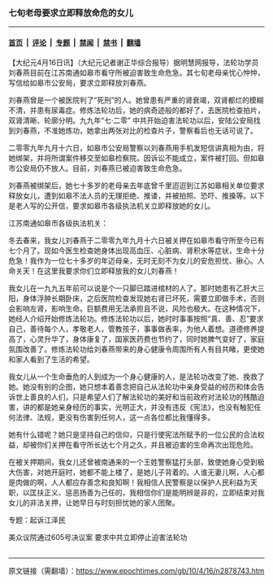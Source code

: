 ### 七旬老母要求立即释放命危的女儿

---

#### [首页](../../../..?n2878743) &nbsp;|&nbsp; [评论](../../../../../epoch-comment?n2878743) &nbsp;|&nbsp; [专题](../../../../../epoch-special?n2878743) &nbsp;|&nbsp; [禁闻](../../../../../epoch-news?n2878743) &nbsp;|&nbsp; [禁书](../../../../../books?n2878743) &nbsp;|&nbsp; [翻墙](https://github.com/gfw-breaker/nogfw/blob/master/README.md?n2878743)


<div class="post_content" id="artbody" itemprop="articleBody">
 <!-- article content begin -->
 <p>
  【大纪元4月16日讯】（大纪元记者谢正华综合报导）据明慧网报导，法轮功学员刘春燕目前在江苏南通如皋市看守所被迫害致生命危急。其七旬老母亲忧心忡忡，写信给如皋市公安局，要求立即释放刘春燕。
 </p>
 <p>
  刘春燕曾是一个被医院判了“死刑”的人。她曾患有严重的肾衰竭，双肾都烂的模糊不清，并患有尿毒症。修炼法轮功后，她的病奇迹般的都好了，去医院检查拍片，双肾清晰、轮廓分明。九九年“七‧二零” 中共开始迫害法轮功以后，安陆公安局找到刘春燕，不准她炼功，她拿出两张对比的检查片子，警察看后也无话可说了。
 </p>
 <p>
  二零零九年九月十六日，如皋市公安局警察以刘春燕用手机发短信讲真相为由，将她绑架，并将所谓案件移交至如皋检察院。因诉讼不能成立，案件被打回。但如皋市公安局仍不放人。目前，刘春燕已被迫害致生命危急。
 </p>
 <p>
  刘春燕被绑架后，她七十多岁的老母亲去年底曾千里迢迢到江苏如皋相关单位要求释放女儿，遭到如皋不法人员的无理拒绝、推诿，并被拍照、恐吓、推搡等。以下是老人写的公开信，要求如皋市各级执法机关立即释放她的女儿。
 </p>
 <p>
  江苏南通如皋市各级执法机关：
 </p>
 <p>
  冬去春来，我女儿刘春燕于二零零九年九月十六日被关押在如皋市看守所至今已有七个月了。现如今医生检查她身体出现高血压、心脏病、肾积水等症状，生命十分危急！我作为一位七十多岁的年迈母亲，无时无刻不为女儿的安危担忧、揪心。人命关天！在这里我要求你们立即释放我的女儿刘春燕！
 </p>
 <p>
  我女儿在一九九五年前可以说是个一只脚已踏进棺材的人了。那时她患有乙肝大三阳，身体浮肿长期卧床，之后医院检查发现她右肾已坏死，需要立即做手术，否则会影响左肾，影响生命。巨额费用无法承担且不说，风险也极大。在这种情况下，她经人介绍开始修炼法轮功。修炼法轮功以后，她时时事事按照“真、善、忍”要求自己，善待每个人，孝敬老人，管教孩子，事事做表率，为他人着想。道德修养提高了，心灵升华了，身体康复了，国家医药费也节约了，同时她脾气变好了，家庭氛围改善了。修炼法轮功给刘春燕带来的身心健康令周围所有人有目共睹，更使她和家人看到了生活的希望。
 </p>
 <p>
  我女儿从一个生命垂危的人到成为一个身心健康的人，是法轮功改变了她、挽救了她。她没有别的企图，她只想本着善念把自己从法轮功中亲身受益的经历和体会告诉世上善良的人们，只是希望人们了解法轮功的美好和当前政府对法轮功的残酷迫害，讲的都是她亲身经历的事实，光明正大，并没有违反《宪法》，也没有触犯任何法律、法规，更没有伤害到任何人，这一点各位都比我懂得多。
 </p>
 <p>
  她有什么错呢？她只是坚持自己的信仰，只是行使宪法所赋予的一位公民的合法权益，却被你们关押在看守所长达七个月之久，并且被迫害的生命再次出现危险。
 </p>
 <p>
  在被关押期间，我女儿还曾被南通来的一个王姓警察猛打头部，致使她身心受到极大伤害，对她开庭时，她都不能上楼了，是她儿子背着的。人谁无妻儿啊，人心都是肉做的啊，人人都应存善念和良知啊！我相信人民警察是以保护人民利益为天职，以匡扶正义、惩恶扬善为己任的，我相信你们是能明辨是非的，立即结束对我女儿的非法关押，让她早日与时刻担忧她的家人团聚。
 </p>
 <p>
  <ok href="http://www.minghui.org/mh/articles/2009/12/1/213593.html">
   专题：起诉江泽民
  </ok>
 </p>
 <p>
  <ok href="http://big5.minghui.org/mh/articles/2010/3/17/219973.html">
   美众议院通过605号决议案 要求中共立即停止迫害法轮功
  </ok>
  <br/>
  <font color="#ffffff">
   (http://www.dajiyuan.com)
  </font>
 </p>
 <!-- article content end -->
 <div id="below_article_ad">
 </div>
</div>


---

原文链接（需翻墙）：https://www.epochtimes.com/gb/10/4/16/n2878743.htm